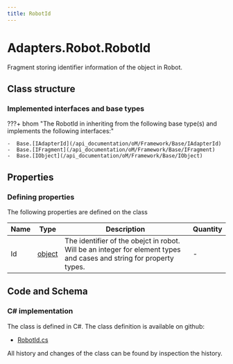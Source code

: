 ```yaml
---
title: RobotId
---
```


# Adapters.Robot.RobotId

Fragment storing identifier information of the object in Robot.

## Class structure

### Implemented interfaces and base types

???+ bhom "The RobotId in inheriting from the following base type(s) and implements the following interfaces:"

    -  Base.[IAdapterId](/api_documentation/oM/Framework/Base/IAdapterId)
    -  Base.[IFragment](/api_documentation/oM/Framework/Base/IFragment)
    -  Base.[IObject](/api_documentation/oM/Framework/Base/IObject)


## Properties



### Defining properties

The following properties are defined on the class

| Name             | Type             | Description      | Quantity         |
|------------------|------------------|------------------|------------------|
| Id | [object](https://learn.microsoft.com/en-us/dotnet/api/System.Object?view=netstandard-2.0) | The identifier of the obejct in robot. Will be an integer for element types and cases and string for property types. | - |


## Code and Schema

### C# implementation

The class is defined in C#. The class definition is available on github:

- [RobotId.cs](https://github.com/BHoM/Robot_Toolkit/blob/develop/Robot_oM/Fragments/RobotId.cs)

All history and changes of the class can be found by inspection the history.
